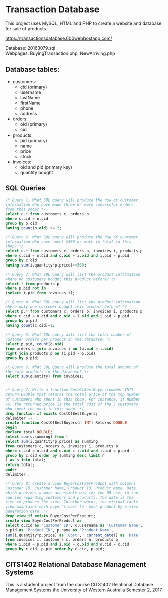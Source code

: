 # Transaction Database

This project uses MySQL, HTML and PHP to create a website and database for sale of products. 

https://transactionsdatabase.000webhostapp.com/

Database: 20163079.sql  
Webpages: BuyingTransaction.php, NewArriving.php

## Database tables:
* customers:
	* cid (primary)
	* username
	* lastName
	* firstName
	* phone
	* address
* orders:
	* oid (primary)
	* cid
* products:
	* pid (primary)
	* name
	* price
	* stock
* invoices:
	* oid and pid (primary key)
	* quantity bought

## SQL Queries
``` SQL
/* Query 1: What SQL query will produce the row of customer 
information who have made three or more successful orders 
from this shop? */
select c.* from customers c, orders o
where c.cid = o.cid
group by o.cid
having count(o.oid) >= 3;

/* Query 2: What SQL query will produce the row of customer 
information who have spent $500 or more in total in this 
shop? */
select c.* from customers c, orders o, invoices i, products p 
where c.cid = o.cid and o.oid = i.oid and i.pid = p.pid 
group by c.cid 
having sum(i.quantity*p.price)>=500;

/* Query 3: What SQL query will list the product information 
where no customers bought this product before? */
select * from products p
where p.pid not in 
(select i.pid from invoices i);

/* Query 4: What SQL query will list the product information 
where only one customer bought this product before? */
select p.* from customers c, orders o, invoices i, products p 
where c.cid = o.cid and o.oid = i.oid and i.pid = p.pid 
group by p.pid 
having count(c.cid)=1;

/* Query 5: What SQL query will list the total number of 
customer orders per product in the database? */
select p.pid, count(o.oid) 
from orders o join invoices i on (o.oid = i.oid)
right join products p on (i.pid = p.pid) 
group by p.pid;

/* Query 6: What SQL Query will produce the total amount of 
the sold products in the database? */
select sum(quantity) from invoices;


/* Query 7: Write a function CostOfBestBuyers(number INT) 
Return Double that returns the total price of the top number 
of customers who spent in this shop. For instance, if number 
=5, the returned price is the total cost of the 5 customers 
who spent the most in this shop. */
drop function if exists CostOfBestBuyers;
delimiter ++
create function CostOfBestBuyers(n INT) Returns DOUBLE
begin
declare total DOUBLE;
select sum(s.summing) from (
select sum(i.quantity*p.price) as summing 
from customers c, orders o, invoices i, products p  
where c.cid = o.cid and o.oid = i.oid and i.pid = p.pid  
group by c.cid order by summing desc limit n
) as s into total;
return total;
end++
delimiter ;

/* Query 8: Create a view BuyerCostPerProduct with columns 
Customer ID, Customer Name, Product ID, Product Name, Date 
which provides a more accessible way for the DB user to run 
queries regarding customers and products. The date is the 
time to produce the view. In other words, the virtual table 
view maintains each buyer’s cost for each product by a view 
generation date. */
drop view if exists BuyerCostPerProduct;
create view BuyerCostPerProduct as 
select c.cid as 'Customer ID', c.username as 'Customer Name',
p.pid as 'Product ID', p.name as 'Product Name', 
sum(i.quantity*p.price) as 'Cost',  current_date() as 'Date'
from invoices i, customers c, orders o, products p 
where i.pid = p.pid and i.oid = o.oid and o.cid = c.cid 
group by c.cid, p.pid order by c.cid, p.pid;
```

## CITS1402 Relational Database Management Systems
This is a student project from the course CITS1402  Relational Database Management Systems the University of Western Australia Semester 2, 2017. 
